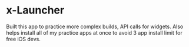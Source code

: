 # x-Launcher
Built this app to practice more complex builds, API calls for widgets.
Also helps install all of my practice apps at once to avoid 3 app install limit for free iOS devs.


